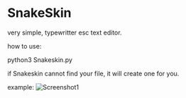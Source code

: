 # SnakeSkin
very simple, typewritter esc text editor.

how to use:

python3 Snakeskin.py <filename>

if Snakeskin cannot find your file, it will create one for you.

example:
![Screenshot1](/img/img1.png?raw=true)

